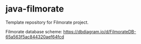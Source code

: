# java-filmorate
Template repository for Filmorate project.

Filmorate database scheme: https://dbdiagram.io/d/FilmorateDB-65a563f5ac844320aef64fcd

